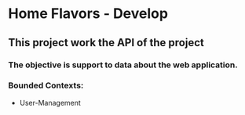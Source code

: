 ﻿# Home Flavors - Develop

## This project work the API of the project

### The objective is support to data about the web application.

### Bounded Contexts:
- User-Management